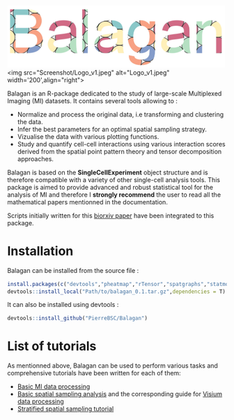 <img src="Screenshot/Balagan_name.jpeg" alt="Balagan_name.jpeg" width='500'>             <img src="Screenshot/Logo_v1.jpeg" alt="Logo_v1.jpeg" width='200',align="right">

Balagan is an R-package dedicated to the study of large-scale Multiplexed Imaging (MI) datasets. It contains several tools allowing to :

- Normalize and process the original data, i.e transforming and clustering the data.
- Infer the best parameters for an optimal spatial sampling strategy.
- Vizualise the data with various plotting functions.
- Study and quantify cell-cell interactions using various interaction scores derived from the spatial point pattern theory and tensor decomposition approaches.

Balagan is based on the **SingleCellExperiment** object structure and is therefore compatible with a variety of other single-cell analysis tools.
This package is aimed to provide advanced and robust statistical tool for the analysis of MI and therefore I **strongly recommend** the user to read all the mathematical papers mentionned in the documentation.

Scripts initially written for this [biorxiv paper](https://www.biorxiv.org/content/10.1101/2021.11.28.470262v2) have been integrated to this package.

# Installation

Balagan can be installed from the source file :

```r
install.packages(c("devtools","pheatmap","rTensor","spatgraphs","statmod","imager"))
devtools::install_local("Path/to/balagan_0.1.tar.gz",dependencies = T)
```

It can also be installed using devtools :

```r
devtools::install_github("PierreBSC/Balagan")
```

# List of tutorials

As mentionned above, Balagan can be used to perform various tasks and comprehensive tutorials have been written for each of them:
- [Basic MI data processing](https://github.com/PierreBSC/Balagan/blob/main/Tutorial_data_processing.md)
- [Basic spatial sampling analysis](https://github.com/PierreBSC/Balagan/blob/main/Tutorial_sampling.md) and the corresponding guide for [Visium data processing](https://github.com/PierreBSC/Balagan/blob/main/Processing_Visium_data.md)
- [Stratified spatial sampling tutorial](https://github.com/PierreBSC/Balagan/blob/main/Tutorial_stratified_sampling.md)


